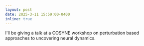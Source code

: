 ```yaml
---
layout: post
date: 2025-3-11 15:59:00-0400
inline: true
---
```


I'll be giving a talk at a COSYNE workshop on perturbation based approaches to uncovering neural dynamics.